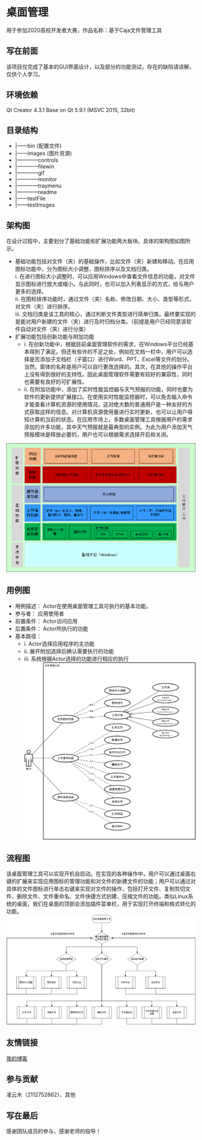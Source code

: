 # 桌面管理
用于参加2020高校开发者大赛，作品名称：基于Caja文件管理工具
## 写在前面
该项目仅完成了基本的GUI界面设计，以及部分的功能测试，存在的缺陷请谅解，仅供个人学习。
## 环境依赖
Qt Creator 4.3.1
Base on Qt 5.9.1 (MSVC 2015, 32bit)
## 目录结构
- |——bin (配置文件)
- |——images (图片资源)
-    |————controls 
-    |————filewin
-    |————gif 
-    |————monitor
-    |————traymenu 
-    |————readme 
- |——testFile 
- |——testImsges
## 架构图
在设计过程中，主要划分了基础功能和扩展功能两大板块。具体的架构图如图所示。
- 基础功能包括对文件（夹）的基础操作，比如文件（夹）新建和移动。在应用图标功能中，分为图标大小调整、图标排序以及文档归类。  
  i. 在进行图标大小调整时，可以应用Windows中查看文件信息的功能，对文件显示图标进行放大或缩小。与此同时，也可以加入列表显示的方式，给与用户更多的选择。  
  ii.	在图标排序功能时，通过文件（夹）名称、修改日期、大小、类型等形式，对文件（夹）进行排序。  
  iii.	文档归类是该工具的核心，通过判断文件类型进行简单归类。最终要实现的是能对用户新建的文件（夹）进行及时归档分类。（前提是用户已经同意该软件自动对文件（夹）进行分类）
- 扩展功能包括创新功能与附加功能  
  - i.	在创新功能中，根据目前桌面管理软件的需求，在Windows平台已经基本得到了满足。但还有些许的不足之处，例如在文档一栏中，用户可以选择是否添加子文档栏（子窗口）进行Word、PPT、Excel等文件的划分。当然，窗体的名称是用户可以自行更改选择的。其次，在其他的操作平台上没有得到很好的支持性。因此桌面管理软件需要有较好的兼容性，同时也需要有良好的可扩展性。  
  - ii.	在附加功能中，添加了实时性能监控器与天气预报的功能，同时也要为软件的更新提供扩展接口。在使用实时性能监控器时，可以免去输入命令才能查看计算机资源的使用情况，这对绝大数的普通用户是一种友好的方式获取这样的信息。对计算机资源使用量进行实时更新，也可以让用户得知计算机当前的状态。在应用市场上，多数桌面管理工具根据用户的需求添加的许多功能，其中天气预报就是最典型的实例。为此为用户添加天气预报模块是释放必要的，用户也可以根据需求选择开启和关闭。

![架构图](/images/readme/ArchitectureDiagram(cn).png)
## 用例图
- 用例描述：
Actor在使用桌面管理工具可执行的基本功能。
- 参与者：
应用使用者
- 前置条件：
Actor访问应用
- 后置条件：
Actor所执行的功能
- 基本路径：  
  - i.	Actor选择应用程序的主功能  
  - ii.	展开附加选择后确认需要执行的功能  
  - iii.	系统根据Actor选择的功能进行相应的执行  
![架构图](/images/readme/UseCaseDiagram(cn).png)
## 流程图
该桌面管理工具可以实现开机自启动。在实现的各种操作中，用户可以通过桌面右键的扩展来实现应用图标的管理功能和对文件的新建文件的功能；用户可以通过对具体的文件图标进行单击右键来实现对文件的操作，包括打开文件、复制剪切文件、删除文件、文件重命名、文件快捷方式创建、压缩文件的功能。类似Linux系统的桌面，我们在桌面的顶部会添加插件菜单栏，用于实现打开终端和格式转化的功能。
![流程图](/images/readme/FlowChart(cn).png)
## 友情链接
[我的博客](https://blog.xuanzhe.club/)
## 参与贡献
凌云木（2112752862）、其他
## 写在最后
感谢团队成员的参与，感谢老师的指导！
